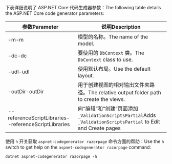 <a name="codegenerator"></a> <span data-ttu-id="9f45c-101">下表详细说明了 ASP.NET Core 代码生成器参数：</span><span class="sxs-lookup"><span data-stu-id="9f45c-101">The following table details the ASP.NET Core code generator parameters:</span></span>

| <span data-ttu-id="9f45c-102">参数</span><span class="sxs-lookup"><span data-stu-id="9f45c-102">Parameter</span></span>               | <span data-ttu-id="9f45c-103">说明</span><span class="sxs-lookup"><span data-stu-id="9f45c-103">Description</span></span>|
| ----------------- | ------------ |
| <span data-ttu-id="9f45c-104">-m</span><span class="sxs-lookup"><span data-stu-id="9f45c-104">-m</span></span>  | <span data-ttu-id="9f45c-105">模型的名称。</span><span class="sxs-lookup"><span data-stu-id="9f45c-105">The name of the model.</span></span> |
| <span data-ttu-id="9f45c-106">-dc</span><span class="sxs-lookup"><span data-stu-id="9f45c-106">-dc</span></span>  | <span data-ttu-id="9f45c-107">要使用的 `DbContext` 类。</span><span class="sxs-lookup"><span data-stu-id="9f45c-107">The `DbContext` class to use.</span></span> |
| <span data-ttu-id="9f45c-108">-udl</span><span class="sxs-lookup"><span data-stu-id="9f45c-108">-udl</span></span> | <span data-ttu-id="9f45c-109">使用默认布局。</span><span class="sxs-lookup"><span data-stu-id="9f45c-109">Use the default layout.</span></span> |
| <span data-ttu-id="9f45c-110">-outDir</span><span class="sxs-lookup"><span data-stu-id="9f45c-110">-outDir</span></span> | <span data-ttu-id="9f45c-111">用于创建视图的相对输出文件夹路径。</span><span class="sxs-lookup"><span data-stu-id="9f45c-111">The relative output folder path to create the views.</span></span> |
| <span data-ttu-id="9f45c-112">--referenceScriptLibraries</span><span class="sxs-lookup"><span data-stu-id="9f45c-112">--referenceScriptLibraries</span></span> | <span data-ttu-id="9f45c-113">向“编辑”和“创建”页面添加 `_ValidationScriptsPartial`</span><span class="sxs-lookup"><span data-stu-id="9f45c-113">Adds `_ValidationScriptsPartial` to Edit and Create pages</span></span> |

<span data-ttu-id="9f45c-114">使用 `h` 开关获取 `aspnet-codegenerator razorpage` 命令方面的帮助：</span><span class="sxs-lookup"><span data-stu-id="9f45c-114">Use the `h` switch to get help on the `aspnet-codegenerator razorpage` command:</span></span>

```console
dotnet aspnet-codegenerator razorpage -h
```

